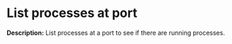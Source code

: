 # List processes at port

**Description:** List processes at a port to see if there are running processes.

